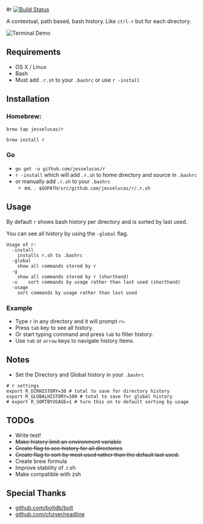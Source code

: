 #r
[![Build Status](https://travis-ci.org/jesselucas/r.svg?branch=master)](https://travis-ci.org/jesselucas/r)

A contextual, path based, bash history. Like `ctrl-r` but for each directory.

![Terminal Demo](https://dl.dropboxusercontent.com/s/3w7h92ksza871g8/r_terminal.gif)

## Requirements
* OS X / Linux
* Bash
* Must add `.r.sh` to your `.bashrc` or use `r -install`

## Installation
### Homebrew:
`brew tap jesselucas/r`

`brew install r`

### Go
* `go get -u github.com/jesselucas/r`
* `r -install` which will add `.r.sh` to home directory and source in `.bashrc`
* or manually add `.r.sh` to your `.bashrc`
  * ex. `. $GOPATH/src/github.com/jesselucas/r/.r.sh`

## Usage
By default `r` shows bash history per directory and is sorted by last used.

You can see all history by using the `-global` flag.

```
Usage of r:
  -install
    installs r.sh to .bashrc
  -global
    show all commands stored by r
  -g
    show all commands stored by r (shorthand)
  -u	sort commands by usage rather than last used (shorthand)
  -usage
    sort commands by usage rather than last used
```
### Example
* Type `r` in any directory and it will prompt `r>`.
* Press `tab` key to see all history.
* Or start typing command and press `tab` to filter history.
* Use `tab` or `arrow` keys to navigate history items.

## Notes
* Set the Directory and Global history in your `.bashrc`
```
# r settings
export R_DIRHISTORY=30 # total to save for directory history
export R_GLOBALHISTORY=100 # total to save for global history
# export R_SORTBYUSAGE=1 # turn this on to default sorting by usage
```

## TODOs
* Write test!
* ~~Make history limit an environment variable~~
* ~~Create flag to see history for all directories~~
* ~~Create flag to sort by most used rather than the default last used.~~
* Create brew formula
* Improve stability of .r.sh
* Make compatible with zsh

## Special Thanks
* [github.com/boltdb/bolt](https://github.com/boltdb/bolt)
* [github.com/chzyer/readline](https://github.com/chzyer/readline)
